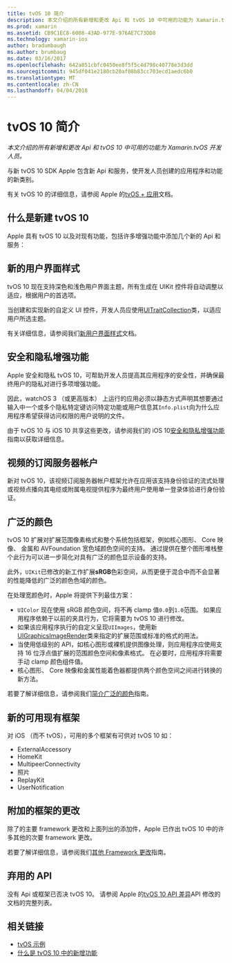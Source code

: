 ```yaml
---
title: tvOS 10 简介
description: 本文介绍的所有新增和更改 Api 和 tvOS 10 中可用的功能为 Xamarin.tvOS 开发人员。
ms.prod: xamarin
ms.assetid: CB9C1EC8-6008-43AD-977E-976AE7C73DD8
ms.technology: xamarin-ios
author: bradumbaugh
ms.author: brumbaug
ms.date: 03/16/2017
ms.openlocfilehash: 642a851cbfc0450ee8f5f5c4d798c40778e3d3dd
ms.sourcegitcommit: 945df041e2180cb20af08b83cc703ecd1aedc6b0
ms.translationtype: MT
ms.contentlocale: zh-CN
ms.lasthandoff: 04/04/2018
---
```

# <a name="introduction-to-tvos-10"></a>tvOS 10 简介

_本文介绍的所有新增和更改 Api 和 tvOS 10 中可用的功能为 Xamarin.tvOS 开发人员。_

与新 tvOS 10 SDK Apple 包含新 Api 和服务，使开发人员创建的应用程序和功能的新类别。 

有关 tvOS 10 的详细信息，请参阅 Apple 的[tvOS + 应用](https://developer.apple.com/tvos/)文档。

## <a name="whats-new-in-tvos-10"></a>什么是新建 tvOS 10

Apple 具有 tvOS 10 以及对现有功能，包括许多增强功能中添加几个新的 Api 和服务：

## <a name="new-user-interface-styles"></a>新的用户界面样式

tvOS 10 现在支持深色和浅色用户界面主题，所有生成在 UIKit 控件将自动调整以适应，根据用户的首选项。

当创建和实现新的自定义 UI 控件，开发人员应使用[UITraitCollection](https://developer.apple.com/reference/uikit/uitraitcollection)类，以适应用户所选主题。

有关详细信息，请参阅我们[新用户界面样式](~/ios/tvos/platform/user-interface-styles.md)文档。

## <a name="security-and-privacy-enhancements"></a>安全和隐私增强功能

Apple 安全和隐私 tvOS 10，可帮助开发人员提高其应用程序的安全性，并确保最终用户的隐私对进行多项增强功能。

因此，watchOS 3 （或更高版本） 上运行的应用必须以静态方式声明其想要通过输入中一个或多个隐私特定键访问特定功能或用户信息其`Info.plist`向为什么应用程序希望获得访问权限的用户说明的文件。

由于 tvOS 10 与 iOS 10 共享这些更改，请参阅我们的 iOS 10[安全和隐私增强功能](~/ios/app-fundamentals/security-privacy.md)指南以获取详细信息。

## <a name="video-subscriber-account"></a>视频的订阅服务器帐户

新对 tvOS 10，该视频订阅服务器帐户框架允许在应用该支持身份验证的流式处理或视频点播向其电缆或附属电视提供程序为最终用户使用单一登录体验进行身份验证。

<!--To find out more, please see our [Video Subscriber Account](~/ios/platform-features/introduction-to-ios10/video-subscriber-account/) guide.-->

## <a name="wide-color"></a>广泛的颜色

tvOS 10 扩展对扩展范围像素格式和整个系统包括框架，例如核心图形、 Core 映像、 金属和 AVFoundation 宽色域颜色空间的支持。 通过提供在整个图形堆栈整个此行为可以进一步简化对具有广泛的颜色显示设备的支持。

此外，`UIKit`已修改的新工作扩展**sRGB**色彩空间，从而更便于混合中而不会显著的性能降低的广泛的颜色色域的颜色。

在处理宽颜色时，Apple 将提供下列最佳方案：

 - `UIColor` 现在使用 sRGB 颜色空间，将不再 clamp 值`0.0`到`1.0`范围。 如果应用程序依赖于以前的夹具行为，它将需要为 tvOS 10 进行修改。
 - 如果该应用程序执行的自定义呈现`UIImages`，使用新[UIGraphicsImageRender](https://developer.apple.com/reference/uikit/uigraphicsimagerenderer)类来指定的扩展范围或标准的格式的用法。
 - 当使用低级别的 API，如核心图形或裸机提供图像处理，则应用程序应使用支持 16 位浮点值扩展的范围颜色空间和像素格式。 在必要时，应用程序将需要手动 clamp 颜色组件值。
 - 核心图形、 Core 映像和金属性能着色器都提供两个颜色空间之间进行转换的新方法。

若要了解详细信息，请参阅我们[简介广泛的颜色](~/ios/platform/wide-color.md)指南。

## <a name="newly-available-existing-frameworks"></a>新的可用现有框架

对 iOS （而不 tvOS），可用的多个框架有可供对 tvOS 10 如：

 - ExternalAccessory
 - HomeKit
 - MultipeerConnectivity
 - 照片
 - ReplayKit
 - UserNotification

## <a name="additional-framework-changes"></a>附加的框架的更改

除了的主要 framework 更改和上面列出的添加件，Apple 已作出 tvOS 10 中的许多其他的次要 framework 更改。

若要了解详细信息，请参阅我们[其他 Framework 更改](~/ios/tvos/platform/introduction-to-tvos10/additional-framework-changes.md)指南。

## <a name="deprecated-apis"></a>弃用的 API

没有 Api 或框架已否决 tvOS 10。 请参阅 Apple 的[tvOS 10 API 差异](https://developer.apple.com/library/prerelease/content/releasenotes/General/tvOS10APIDiffs/index.html)API 修改的文档的完整列表。



## <a name="related-links"></a>相关链接

- [tvOS 示例](https://developer.xamarin.com/samples/tvos/all/)
- [什么是 tvOS 10 中的新增功能](https://developer.apple.com/library/prerelease/content/releasenotes/General/WhatsNewinTVOS/Articles/tvOS10.html#//apple_ref/doc/uid/TP40017259-SW1)
